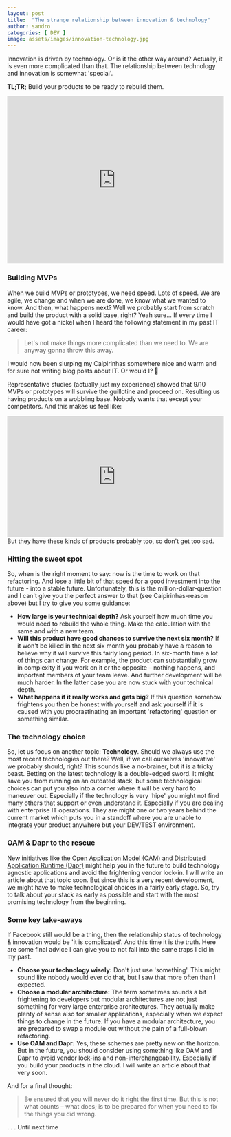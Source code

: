```yaml
---
layout: post
title:  "The strange relationship between innovation & technology"
author: sandro
categories: [ DEV ]
image: assets/images/innovation-technology.jpg
---
```

Innovation is driven by technology. Or is it the other way around? Actually, it is even more complicated than that. The relationship between technology and innovation is somewhat 'special'. 

**TL;TR;** Build your products to be ready to rebuild them.
<div style="width:100%;height:0;padding-bottom:77%;position:relative;"><iframe src="https://giphy.com/embed/91fEJqgdsnu4E" width="100%" height="100%" style="position:absolute" frameBorder="0" class="giphy-embed" allowFullScreen></iframe></div>

### Building MVPs
When we build MVPs or prototypes, we need speed. Lots of speed. We are agile, we change and when we are done, we know what we wanted to know. And then, what happens next? Well we probably start from scratch and build the product with a solid base, right? Yeah sure...
If every time I would have got a nickel when I heard the following statement in my past IT career:

> Let's not make things more complicated than we need to. We are anyway gonna throw this away. 

I would now been slurping my Caipirinhas somewhere nice and warm and for sure not writing blog posts about IT. Or would I? :tropical_drink:

Representative studies (actually just my experience) showed that 9/10 MVPs or prototypes will survive the guillotine and proceed on. Resulting us having products on a wobbling base. Nobody wants that except your competitors. And this makes us feel like:
<div style="width:100%;height:0;padding-bottom:56%;position:relative;"><iframe src="https://giphy.com/embed/l1KVaj5UcbHwrBMqI" width="100%" height="100%" style="position:absolute" frameBorder="0" class="giphy-embed" allowFullScreen></iframe></div>
But they have these kinds of products probably too, so don't get too sad. 

### Hitting the sweet spot
So, when is the right moment to say: now is the time to work on that refactoring. And lose a little bit of that speed for a good investment into the future - into a stable future. Unfortunately, this is the million-dollar-question and I can't give you the perfect answer to that (see Caipirinhas-reason above) but I try to give you some guidance:

- **How large is your technical depth?**
Ask yourself how much time you would need to rebuild the whole thing. Make the calculation with the same and with a new team. 
- **Will this product have good chances to survive the next six month?** If it won't be killed in the next six month you probably have a reason to believe why it will survive this fairly long period. In six-month time a lot of things can change. For example, the product can substantially grow in complexity if you work on it or the opposite – nothing happens, and important members of your team leave. And further development will be much harder. In the latter case you are now stuck with your technical depth. 
- **What happens if it really works and gets big?** If this question somehow frightens you then be honest with yourself and ask yourself if it is caused with you procrastinating an important 'refactoring' question or something similar. 

### The technology choice
So, let us focus on another topic: **Technology**. Should we always use the most recent technologies out there? Well, if we call ourselves 'innovative' we probably should, right? This sounds like a no-brainer, but it is a tricky beast. Betting on the latest technology is a double-edged sword. It might save you from running on an outdated stack, but some technological choices can put you also into a corner where it will be very hard to maneuver out. Especially if the technology is very 'hipe' you might not find many others that support or even understand it. Especially if you are dealing with enterprise IT operations. They are might one or two years behind the current market which puts you in a standoff where you are unable to integrate your product anywhere but your DEV/TEST environment. 

### OAM & Dapr to the rescue
New initiatives like the [Open Application Model (OAM)]( https://oam.dev/) and [Distributed Application Runtime (Dapr)]( https://dapr.io/) might help you in the future to build technology agnostic applications and avoid the frightening vendor lock-in. I will write an article about that topic soon. But since this is a very recent development, we might have to make technological choices in a fairly early stage. So, try to talk about your stack as early as possible and start with the most promising technology from the beginning. 

### Some key take-aways
If Facebook still would be a thing, then the relationship status of technology & innovation would be 'it is complicated'. And this time it is the truth. Here are some final advice I can give you to not fall into the same traps I did in my past. 
- **Choose your technology wisely:** Don't just use 'something'. This might sound like nobody would ever do that, but I saw that more often than I expected. 
- **Choose a modular architecture:** The term sometimes sounds a bit frightening to developers but modular architectures are not just something for very large enterprise architectures. They actually make plenty of sense also for smaller applications, especially when we expect things to change in the future. If you have a modular architecture, you are prepared to swap a module out without the pain of a full-blown refactoring. 
- **Use OAM and Dapr:** Yes, these schemes are pretty new on the horizon. But in the future, you should consider using something like OAM and Dapr to avoid vendor lock-ins and non-interchangeability. Especially if you build your products in the cloud. I will write an article about that very soon.

And for a final thought: 
> Be ensured that you will never do it right the first time. But this is not what counts – what does; is to be prepared for when you need to fix the things you did wrong.

. . . Until next time
